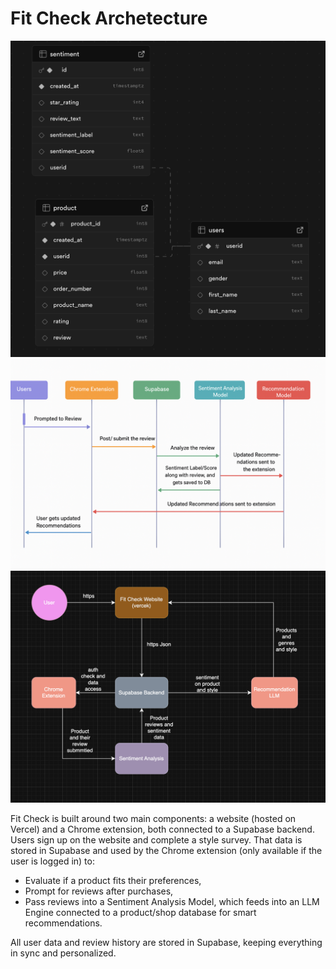 # Fit Check Archetecture

![Fit Check Architecture](./updated_entity_diagram.png)
![Fit Check Architecture](./Call_Sequence_Diagram.png)
![Fit Check Architecture](./upadated_system_architecture.png)

Fit Check is built around two main components: a website (hosted on Vercel) and a Chrome extension, both connected to a Supabase backend.
Users sign up on the website and complete a style survey. That data is stored in Supabase and used by the Chrome extension (only available if the user is logged in) to:

- Evaluate if a product fits their preferences,
- Prompt for reviews after purchases,
- Pass reviews into a Sentiment Analysis Model, which feeds into an LLM Engine connected to a product/shop database for smart recommendations.

All user data and review history are stored in Supabase, keeping everything in sync and personalized.
